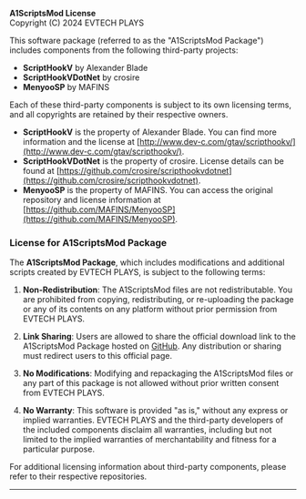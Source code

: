 **A1ScriptsMod License**  
Copyright (C) 2024 EVTECH PLAYS

This software package (referred to as the "A1ScriptsMod Package") includes components from the following third-party projects:

- **ScriptHookV** by Alexander Blade  
- **ScriptHookVDotNet** by crosire  
- **MenyooSP** by MAFINS

Each of these third-party components is subject to its own licensing terms, and all copyrights are retained by their respective owners.

- **ScriptHookV** is the property of Alexander Blade. You can find more information and the license at [http://www.dev-c.com/gtav/scripthookv/](http://www.dev-c.com/gtav/scripthookv/).
- **ScriptHookVDotNet** is the property of crosire. License details can be found at [https://github.com/crosire/scripthookvdotnet](https://github.com/crosire/scripthookvdotnet).
- **MenyooSP** is the property of MAFINS. You can access the original repository and license information at [https://github.com/MAFINS/MenyooSP](https://github.com/MAFINS/MenyooSP).

### License for A1ScriptsMod Package
The **A1ScriptsMod Package**, which includes modifications and additional scripts created by EVTECH PLAYS, is subject to the following terms:

1. **Non-Redistribution**: The A1ScriptsMod files are not redistributable. You are prohibited from copying, redistributing, or re-uploading the package or any of its contents on any platform without prior permission from EVTECH PLAYS.

2. **Link Sharing**: Users are allowed to share the official download link to the A1ScriptsMod Package hosted on [GitHub](https://github.com/evtechcodr/A1ScriptsMod). Any distribution or sharing must redirect users to this official page.

3. **No Modifications**: Modifying and repackaging the A1ScriptsMod files or any part of this package is not allowed without prior written consent from EVTECH PLAYS.

4. **No Warranty**: This software is provided "as is," without any express or implied warranties. EVTECH PLAYS and the third-party developers of the included components disclaim all warranties, including but not limited to the implied warranties of merchantability and fitness for a particular purpose.

For additional licensing information about third-party components, please refer to their respective repositories.

---
